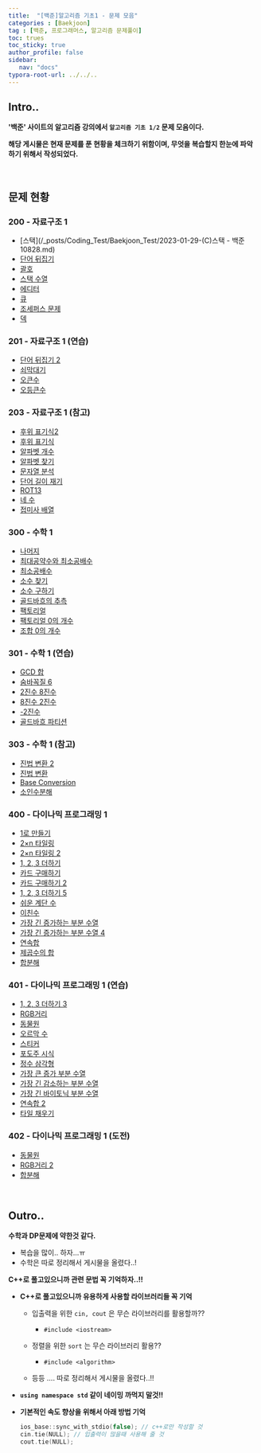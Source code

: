 ```yaml
---
title:  "[백준]알고리즘 기초1 - 문제 모음"
categories : [Baekjoon]
tag : [백준, 프로그래머스, 알고리즘 문제풀이]
toc: trues
toc_sticky: true
author_profile: false
sidebar:
   nav: "docs"
typora-root-url: ../../..
---
```




## Intro..

**'백준' 사이트의 알고리즘 강의에서 `알고리즘 기초 1/2`  문제 모음이다.**

**해당 게시물은 현재 문제를 푼 현황을 체크하기 위함이며, 무엇을 복습할지 한눈에 파악하기 위해서 작성되었다.**

<br>

## 문제 현황



### 200 - 자료구조 1

- [스택](/_posts/Coding_Test/Baekjoon_Test/2023-01-29-(C)스택 - 백준10828.md)
- [단어 뒤집기](/9093)
- [괄호](/9012)
- [스택 수열](/1874)
- [에디터](/1406)
- [큐](/10845)
- [조세퍼스 문제](/1158)
- [덱](/10866)





### 201 - 자료구조 1 (연습)

- [단어 뒤집기 2](/17413)
- [쇠막대기](/10799)
- [오큰수](/17298)
- [오등큰수](/17299)





### 203 - 자료구조 1 (참고)

- [후위 표기식2](/1935)
- [후위 표기식](/1918)
- [알파벳 개수](/10808)
- [알파벳 찾기](/10809)
- [문자열 분석](/10820)
- [단어 길이 재기](/2743)
- [ROT13](/11655)
- [네 수](/10824)
- [접미사 배열](/11656)





### 300 - 수학 1

- [나머지](/10430)
- [최대공약수와 최소공배수](/2609)
- [최소공배수](/1934)
- [소수 찾기](/1978)
- [소수 구하기](/1929)
- [골드바흐의 추측](/6588)
- [팩토리얼](/10872)
- [팩토리얼 0의 개수](/1676)
- [조합 0의 개수](/2004)





### 301 - 수학 1 (연습)

- [GCD 합](/9613)
- [숨바꼭질 6](/17087)
- [2진수 8진수](/1373)
- [8진수 2진수](/1212)
- [-2진수](/2089)
- [골드바흐 파티션](/17103)





### 303 - 수학 1 (참고)

- [진법 변환 2](/11005)
- [진법 변환](/2745)
- [Base Conversion](/11576)
- [소인수분해](/11653)





### 400 - 다이나믹 프로그래밍 1

- [1로 만들기](/1463)
- [2×n 타일링](/11726)
- [2×n 타일링 2](/11727)
- [1, 2, 3 더하기](/9095)
- [카드 구매하기](/11052)
- [카드 구매하기 2](/16194)
- [1, 2, 3 더하기 5](/15990)
- [쉬운 계단 수](/10844)
- [이친수](/2193)
- [가장 긴 증가하는 부분 수열](/11053)
- [가장 긴 증가하는 부분 수열 4](/14002)
- [연속합](/1912)
- [제곱수의 합](/1699)
- [합분해](/2225)





### 401 - 다이나믹 프로그래밍 1 (연습)

- [1, 2, 3 더하기 3](/15988)
- [RGB거리](/1149)
- [동물원](/1309)
- [오르막 수](/11057)
- [스티커](/9465)
- [포도주 시식](/2156)
- [정수 삼각형](/1932)
- [가장 큰 증가 부분 수열](/11055)
- [가장 긴 감소하는 부분 수열](/11722)
- [가장 긴 바이토닉 부분 수열](/11054)
- [연속합 2](/13398)
- [타일 채우기](/2133)





### 402 - 다이나믹 프로그래밍 1 (도전)

- [동물원](/1309)
- [RGB거리 2](/17404)
- [합분해](/2225)

<br>

## Outro..

**수학과 DP문제에 약한것 같다.**

* 복습을 많이.. 하자...ㅠ
* 수학은 따로 정리해서 게시물을 올렸다..!



**C++로 풀고있으니까 관련 문법 꼭 기억하자..!!**

* **C++로 풀고있으니까 유용하게 사용할 라이브러리들 꼭 기억**

  * 입출력을 위한 `cin, cout` 은 무슨 라이브러리를 활용할까??
    * `#include <iostream>`
  * 정렬을 위한 `sort` 는 무슨 라이브러리 활용??
    * `#include <algorithm>` 

  * 등등 .... 따로 정리해서 게시물을 올렸다..!!

* **`using namespace std`  같이 네이밍 까먹지 말것!!**

* **기본적인 속도 향상을 위해서 아래 방법 기억**

  ```c++
  ios_base::sync_with_stdio(false); // c++로만 작성할 것
  cin.tie(NULL); // 입출력이 많을때 사용해 줄 것
  cout.tie(NULL);
  ```

